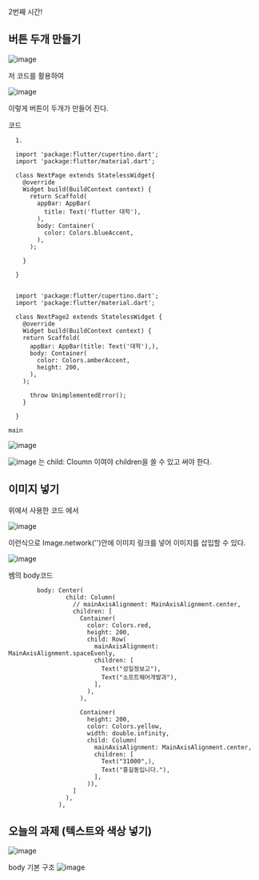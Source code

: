 2번째 시간!

## 버튼 두개 만들기

![image](https://github.com/user-attachments/assets/543e44de-0b79-443d-959e-7a0bf842027e)

저 코드를 활용하여

![image](https://github.com/user-attachments/assets/d9b49868-7a45-41e6-b95a-e80a0e9ac054)

이렇게 버튼이 두개가 만들어 진다.


코드



      1.
      
      import 'package:flutter/cupertino.dart';
      import 'package:flutter/material.dart';
      
      class NextPage extends StatelessWidget{
        @override
        Widget build(BuildContext context) {
          return Scaffold(
            appBar: AppBar(
              title: Text('flutter 대학'),
            ),
            body: Container(
              color: Colors.blueAccent,
            ),
          );
      
        }
        
      }

      
      import 'package:flutter/cupertino.dart';
      import 'package:flutter/material.dart';
      
      class NextPage2 extends StatelessWidget {
        @override
        Widget build(BuildContext context) {
        return Scaffold(
          appBar: AppBar(title: Text('대학'),),
          body: Container(
            color: Colors.amberAccent,
            height: 200,
          ),
        );
      
          throw UnimplementedError();
        }
      
      }
    
    main

![image](https://github.com/user-attachments/assets/0b2beabe-3f45-4db1-af0b-a9415410bfab)



![image](https://github.com/user-attachments/assets/e54ea285-304e-4048-92a1-29444abbb5f7)
는 child: Cloumn 이여야 children을 쓸 수 있고 써야 한다.


## 이미지 넣기

위에서 사용한 코드 에서

![image](https://github.com/user-attachments/assets/847c28e9-aff5-46d0-a96d-297ee157540f)

이런식으로 Image.network('')안에 이미지 링크를 넣어 이미지를 삽입할 수 있다.

![image](https://github.com/user-attachments/assets/779b4179-914e-4aa4-86cd-3322c9063362)

쌤의 body코드

            body: Center(
                    child: Column(
                      // mainAxisAlignment: MainAxisAlignment.center,
                      children: [
                        Container(
                          color: Colors.red,
                          height: 200,
                          child: Row(
                            mainAxisAlignment: MainAxisAlignment.spaceEvenly,
                            children: [
                              Text("성일정보고"),
                              Text("소프트웨어개발과"),
                            ],
                          ),
                        ),
            
                        Container(
                          height: 200,
                          color: Colors.yellow,
                          width: double.infinity,
                          child: Column(
                            mainAxisAlignment: MainAxisAlignment.center,
                            children: [
                              Text("31000",),
                              Text("홍길동입니다."),
                            ],
                          )),
                      ]
                    ),
                  ),

## 오늘의 과제 (텍스트와 색상 넣기)

![image](https://github.com/user-attachments/assets/01d66dc2-bb86-448b-b218-00e9f181a436)

body 기본 구조
![image](https://github.com/user-attachments/assets/e04a5dbc-b8ef-49c2-ba52-b9df1d208cc6)
